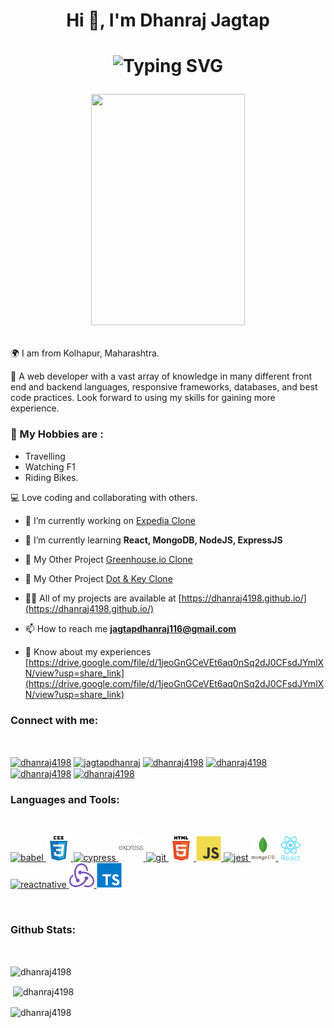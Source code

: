 <h1 align="center">Hi 👋, I'm Dhanraj Jagtap</h1>
<h1 align='center'>
    <img  src='https://readme-typing-svg.demolab.com/?font=Fira+Code&size=24&duration=4000&pause=1000&color=blue&background=FFFFFF00&width=500&height=51&lines=Full+Stack+Web+Developer;Rising+Mern+Developer;Always+Learning+New+Things' alt="Typing SVG"/>
   
   <img 
src="https://camo.githubusercontent.com/3c71cd667843b03dec7f3fc08e01b60675050b75cfac4a7b496c85492a0996e5/68747470733a2f2f692e70696e696d672e636f6d2f6f726967696e616c732f39312f36622f31632f39313662316330623937383861643837623963636466633731626264616466332e676966" width="70%" height="370px"/>
   
  
</h1>
 🌍 I am from Kolhapur, Maharashtra.
 
 
 👀  A web developer with a vast array of knowledge in many different front end and backend languages, responsive frameworks, databases, and best code practices. Look      forward to using my skills for gaining more experience.
 
 <h3 align="left">🎨 My Hobbies are :</h3>
 
 - Travelling 
 - Watching F1
 - Riding Bikes.
 
 💻 Love coding and collaborating with others.
 
- 🔭 I’m currently working on [Expedia Clone](https://allseasonhotels.vercel.app/)

- 🌱 I’m currently learning **React, MongoDB, NodeJS, ExpressJS**

- 🔭 My Other Project [Greenhouse.io Clone](https://greenhouse-clone-dhanraj-jagtap.netlify.app/)

- 🔭 My Other Project [Dot & Key Clone](https://dot-and-key-dhanraj-jagtap.netlify.app/)

- 👨‍💻 All of my projects are available at [https://dhanraj4198.github.io/](https://dhanraj4198.github.io/)

- 📫 How to reach me **jagtapdhanraj116@gmail.com**

- 📄 Know about my experiences [https://drive.google.com/file/d/1jeoGnGCeVEt6aq0nSq2dJ0CFsdJYmlXN/view?usp=share_link](https://drive.google.com/file/d/1jeoGnGCeVEt6aq0nSq2dJ0CFsdJYmlXN/view?usp=share_link)



<h3 align="left">Connect with me:</h3>
<br/>
<p align="left">
<a href="https://codepen.io/dhanraj4198" target="blank"><img align="center" src="https://raw.githubusercontent.com/rahuldkjain/github-profile-readme-generator/master/src/images/icons/Social/codepen.svg" alt="dhanraj4198" height="30" width="40" /></a>
<a href="https://linkedin.com/in/jagtapdhanraj" target="blank"><img align="center" src="https://raw.githubusercontent.com/rahuldkjain/github-profile-readme-generator/master/src/images/icons/Social/linked-in-alt.svg" alt="jagtapdhanraj" height="30" width="40" /></a>
<a href="https://codesandbox.com/dhanraj4198" target="blank"><img align="center" src="https://raw.githubusercontent.com/rahuldkjain/github-profile-readme-generator/master/src/images/icons/Social/codesandbox.svg" alt="dhanraj4198" height="30" width="40" /></a>
<a href="https://wa.me/+919404268198" target="blank"><img align="center" src="https://upload.wikimedia.org/wikipedia/commons/thumb/6/6b/WhatsApp.svg/2044px-WhatsApp.svg.png" alt="dhanraj4198" height="30" width="40" /></a>   
<a href="http://instagram.com/_u/dhanraj_jagtap_dj/" target="blank"><img align="center" src="https://1000logos.net/wp-content/uploads/2017/02/Instagram-Logo.png" alt="dhanraj4198" height="30" width="50" /></a>
    <a href="https://mail.google.com/mail/u/0/?fs=1&to=jagtapdhanraj116@gmail.com&tf=cm" target="blank"><img align="center" src="https://cdn-icons-png.flaticon.com/512/281/281769.png" alt="dhanraj4198" height="30" width="35" /></a> 
</p>

<h3 align="left">Languages and Tools:</h3>
<br/>
<p align="left"> <a margin="10%" href="https://babeljs.io/" target="_blank" rel="noreferrer"> <img src="https://www.vectorlogo.zone/logos/babeljs/babeljs-icon.svg" alt="babel" width="40" height="40"/> </a> <a href="https://www.w3schools.com/css/" target="_blank" rel="noreferrer"> <img src="https://raw.githubusercontent.com/devicons/devicon/master/icons/css3/css3-original-wordmark.svg" alt="css3" width="40" height="40"/> </a> <a href="https://www.cypress.io" target="_blank" rel="noreferrer"> <img src="https://raw.githubusercontent.com/simple-icons/simple-icons/6e46ec1fc23b60c8fd0d2f2ff46db82e16dbd75f/icons/cypress.svg" alt="cypress" width="40" height="40"/> </a> <a href="https://expressjs.com" target="_blank" rel="noreferrer"> <img src="https://raw.githubusercontent.com/devicons/devicon/master/icons/express/express-original-wordmark.svg" alt="express" width="40" height="40"/> </a> <a href="https://git-scm.com/" target="_blank" rel="noreferrer"> <img src="https://www.vectorlogo.zone/logos/git-scm/git-scm-icon.svg" alt="git" width="40" height="40"/> </a> <a href="https://www.w3.org/html/" target="_blank" rel="noreferrer"> <img src="https://raw.githubusercontent.com/devicons/devicon/master/icons/html5/html5-original-wordmark.svg" alt="html5" width="40" height="40"/> </a> <a href="https://developer.mozilla.org/en-US/docs/Web/JavaScript" target="_blank" rel="noreferrer"> <img src="https://raw.githubusercontent.com/devicons/devicon/master/icons/javascript/javascript-original.svg" alt="javascript" width="40" height="40"/> </a> <a href="https://jestjs.io" target="_blank" rel="noreferrer"> <img src="https://www.vectorlogo.zone/logos/jestjsio/jestjsio-icon.svg" alt="jest" width="40" height="40"/> </a> <a href="https://www.mongodb.com/" target="_blank" rel="noreferrer"> <img src="https://raw.githubusercontent.com/devicons/devicon/master/icons/mongodb/mongodb-original-wordmark.svg" alt="mongodb" width="40" height="40"/> </a> <a href="https://reactjs.org/" target="_blank" rel="noreferrer"> <img src="https://raw.githubusercontent.com/devicons/devicon/master/icons/react/react-original-wordmark.svg" alt="react" width="40" height="40"/> </a> <a href="https://reactnative.dev/" target="_blank" rel="noreferrer"> <img src="https://reactnative.dev/img/header_logo.svg" alt="reactnative" width="40" height="40"/> </a> <a href="https://redux.js.org" target="_blank" rel="noreferrer"> <img src="https://raw.githubusercontent.com/devicons/devicon/master/icons/redux/redux-original.svg" alt="redux" width="40" height="40"/> </a> <a href="https://www.typescriptlang.org/" target="_blank" rel="noreferrer"> <img src="https://raw.githubusercontent.com/devicons/devicon/master/icons/typescript/typescript-original.svg" alt="typescript" width="40" height="40"/> </a> 
</p>
<br/>
<h3 align="left">Github Stats:</h3>
<br/>
<p><img align="center" src="https://github-readme-stats.vercel.app/api/top-langs?username=dhanraj4198&show_icons=true&locale=en&layout=compact" alt="dhanraj4198" /></p>
<p>&nbsp;<img align="center" src="https://github-readme-stats.vercel.app/api?username=dhanraj4198&show_icons=true&locale=en" alt="dhanraj4198" /></p>
<p><img align="center" src="https://github-readme-streak-stats.herokuapp.com/?user=dhanraj4198&" alt="dhanraj4198" /></p>

